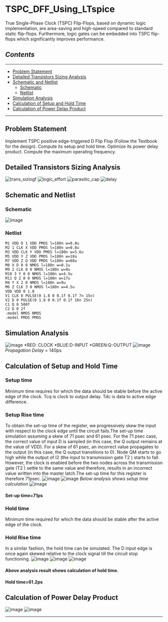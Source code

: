 # TSPC_DFF_Using_LTspice
True Single-Phase Clock (TSPC) Flip-Flops, based on dynamic logic implementation, are area-saving and high-speed compared to standard static flip-flops. Furthermore, logic gates can be embedded into TSPC flip-flops which significantly improves performance.

## *Contents*
------------
* [Problem Statement](#problem-statement)
* [Detailed Transistors Sizing Analysis](#detailed-transistors-sizing-analysis)
* [Schematic and Netlist](#schematic-and-netlist)
  * [Schematic](#schematic)
  * [Netlist](#netlist)
* [Simulation Analysis](#simulation-analysis)
* [Calculation of Setup and Hold Time](#calculation-of-setup-and-hold-time)
* [Calculation of Power Delay Product](#calculation-of-power-delay-product)


---------
## Problem Statement
Implement TSPC positive edge-triggered D Flip Flop (Follow the Textbook for the design). Compute its setup and hold time. Optimize its power delay product. Compute the maximum operating frequency.
## Detailed Transistors Sizing Analysis
![trans_sizingf](https://user-images.githubusercontent.com/100671647/234932224-da83b432-47ab-480e-a149-d36a67bd2669.png)
![logic_effort](https://user-images.githubusercontent.com/100671647/234932505-aa8d7bca-e161-4fad-a791-af0eded19ac2.png)
![parasitic_cap](https://user-images.githubusercontent.com/100671647/234933020-a80d923f-d0ee-4371-9e7f-85ad67542e3b.png)
![delay](https://user-images.githubusercontent.com/100671647/234933350-e5583fd8-3dc6-4f40-83ef-d775b062875e.png)


## Schematic and Netlist
### Schematic
![image](https://user-images.githubusercontent.com/100671647/234933536-de4e0ad5-2496-477a-a337-d0b87c700a5c.png)
### Netlist
    M1 VDD D 1 VDD PMOS l=180n w=0.8u 
    M2 1 CLK X VDD PMOS l=180n w=0.8u 
    M3 VDD CLK Y VDD PMOS l=180n w=5.6u 
    M5 VDD Y Z VDD PMOS l=180n w=18u 
    M7 VDD Z Q VDD PMOS l=180n w=68u
    M8 X D 0 0 NMOS l=180n w=0.1u 
    M9 2 CLK 0 0 NMOS l=180n w=9u
    M10 3 Y 0 0 NMOS l=180n w=4.5u 
    M11 Q Z 0 0 NMOS l=180n w=17u 
    M4 Y X 2 0 NMOS l=180n w=9u
    M6 Z CLK 3 0 NMOS l=180n w=4.5u 
    VDD VDD 0 1.8
    V1 CLK 0 PULSE(0 1.8 0 0.1f 0.1f 7n 15n) 
    V2 D 0 PULSE(0 1.8 0 0.1f 0.1f 16n 25n) 
    C1 Q 0 500f
    C2 D 0 2f
    .model NMOS NMOS
    .model PMOS PMOS
   
## Simulation Analysis
![image](https://user-images.githubusercontent.com/100671647/234935217-90eb78b1-8c78-4657-b441-0514cef93257.png)
*RED: CLOCK *BLUE:D-INPUT *GREEN:Q-OUTPUT
![image](https://user-images.githubusercontent.com/100671647/234935615-8a24bbc2-38d5-49f1-80ef-e5916920c51e.png)
*Propagation Delay* = 140ps
## Calculation of Setup and Hold Time
### Setup time

Minimum time requires for which the data should be stable before the active edge of the clock. Tcq is clock to output delay. Tdc is data to active edge difference.
### Setup Rise time

To obtain the set-up time of the register, we progressively skew the input with respect to the clock edge until the circuit fails.The set-up time simulation assuming a skew of 71 psec and 61 psec. For the 71 psec case, the correct value of input D is sampled (in this case, the Q output remains at the value of VDD). For a skew of 61 psec, an incorrect value propagates to the output (in this case, the Q output transitions to 0). Node QM starts to go high while the output of I2 (the input to transmission gate T2 ) starts to fall. However, the clock is enabled before the two nodes across the transmission gate (T2 ) settle to the same value and therefore, results in an incorrect value written into the master latch.The set-up time for this register is therefore 71psec.
![image](https://user-images.githubusercontent.com/100671647/234935924-21de4e72-f6bb-440c-a6b7-5b3f6cc9753e.png)
![image](https://user-images.githubusercontent.com/100671647/234936047-282d0fd8-4788-43f3-9e67-1ed9eaa8754c.png)
*Below analysis shows setup time calculation*
![image](https://user-images.githubusercontent.com/100671647/234936121-03e497e5-4976-4995-88b5-79a6707a3058.png)
#### Set-up time=71ps

### Hold time
Minimum time required for which the data should be stable after the active edge of the clock.
### Hold Rise time
In a similar fashion, the hold time can be simulated. The D input edge is once again skewed relative to the clock signal till the circuit stop functioning.
![image](https://user-images.githubusercontent.com/100671647/234936356-0456815c-6673-4e3e-a447-b76a9290663d.png)
![image](https://user-images.githubusercontent.com/100671647/234936368-87f93d03-439f-4ad9-9e91-400093bee69c.png)
![image](https://user-images.githubusercontent.com/100671647/234936383-b917783a-274d-4f44-82bc-cd901ba2fc83.png)

#### Above analysis result shows calculation of hold time.
#### Hold time=61.2ps 

## Calculation of Power Delay Product
![image](https://user-images.githubusercontent.com/100671647/234936497-0f9b20af-d98e-49ec-9853-c7ffc776f9d2.png)
![image](https://user-images.githubusercontent.com/100671647/234936508-f27a1d44-76d0-4cb4-8c47-ecce184ab24f.png)

------------------------------------------------------------------------------------------------------------------------------------------------------------------



